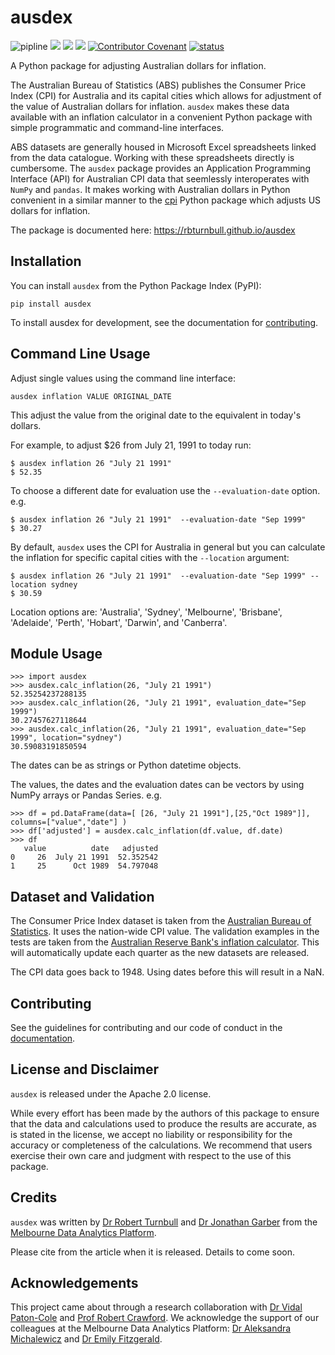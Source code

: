 # ausdex

![pipline](https://github.com/rbturnbull/ausdex/actions/workflows/pipeline.yml/badge.svg)
[<img src="https://img.shields.io/endpoint?url=https://gist.githubusercontent.com/rbturnbull/49262550cc8b0fb671d46df58de213d4/raw/coverage-badge.json">](<https://rbturnbull.github.io/ausdex/coverage/>)
[<img src="https://github.com/rbturnbull/ausdex/actions/workflows/docs.yml/badge.svg">](<https://rbturnbull.github.io/ausdex/>)
[<img src="https://img.shields.io/badge/code%20style-black-000000.svg">](<https://github.com/psf/black>)
[![Contributor Covenant](https://img.shields.io/badge/Contributor%20Covenant-2.1-4baaaa.svg)](code_of_conduct.md)
[![status](https://joss.theoj.org/papers/817baa72d2b17b535af8f421a43404b0/status.svg)](https://joss.theoj.org/papers/817baa72d2b17b535af8f421a43404b0)

A Python package for adjusting Australian dollars for inflation.

The Australian Bureau of Statistics (ABS) publishes the Consumer Price Index (CPI) 
for Australia and its capital cities which allows for adjustment of the value of Australian dollars for inflation. 
`ausdex` makes these data available with an inflation calculator in a convenient Python package with simple programmatic and command-line interfaces.

ABS datasets are generally housed in Microsoft Excel spreadsheets linked from the data catalogue. Working with these spreadsheets directly is cumbersome. The `ausdex` package provides an Application Programming Interface (API) for Australian CPI data that seemlessly interoperates with `NumPy` and `pandas`. It makes working with Australian dollars in Python convenient in a similar manner to the [cpi](https://github.com/palewire/cpi) Python package which adjusts US dollars for inflation.

The package is documented here: https://rbturnbull.github.io/ausdex

## Installation

You can install `ausdex` from the Python Package Index (PyPI):

```
pip install ausdex
```

To install ausdex for development, see the documentation for [contributing](https://rbturnbull.github.io/ausdex/contributing.html).

## Command Line Usage

Adjust single values using the command line interface:
```
ausdex inflation VALUE ORIGINAL_DATE
```
This adjust the value from the original date to the equivalent in today's dollars.

For example, to adjust $26 from July 21, 1991 to today run:
```
$ ausdex inflation 26 "July 21 1991" 
$ 52.35
```

To choose a different date for evaluation use the `--evaluation-date` option. e.g.
```
$ ausdex inflation 26 "July 21 1991"  --evaluation-date "Sep 1999"
$ 30.27
```

By default, `ausdex` uses the CPI for Australia in general but you can calculate the inflation for specific capital cities with the `--location` argument:
```
$ ausdex inflation 26 "July 21 1991"  --evaluation-date "Sep 1999" --location sydney
$ 30.59
```

Location options are: 'Australia', 'Sydney', 'Melbourne', 'Brisbane', 'Adelaide', 'Perth', 'Hobart', 'Darwin', and 'Canberra'.


## Module Usage

```
>>> import ausdex
>>> ausdex.calc_inflation(26, "July 21 1991")
52.35254237288135
>>> ausdex.calc_inflation(26, "July 21 1991", evaluation_date="Sep 1999")
30.27457627118644
>>> ausdex.calc_inflation(26, "July 21 1991", evaluation_date="Sep 1999", location="sydney")
30.59083191850594
```
The dates can be as strings or Python datetime objects.

The values, the dates and the evaluation dates can be vectors by using NumPy arrays or Pandas Series. e.g.
```
>>> df = pd.DataFrame(data=[ [26, "July 21 1991"],[25,"Oct 1989"]], columns=["value","date"] )
>>> df['adjusted'] = ausdex.calc_inflation(df.value, df.date)
>>> df
   value          date   adjusted
0     26  July 21 1991  52.352542
1     25      Oct 1989  54.797048
```

## Dataset and Validation

The Consumer Price Index dataset is taken from the [Australian Bureau of Statistics](https://www.abs.gov.au/statistics/economy/price-indexes-and-inflation/consumer-price-index-australia). It uses the nation-wide CPI value. The validation examples in the tests are taken from the [Australian Reserve Bank's inflation calculator](https://www.rba.gov.au/calculator/). This will automatically update each quarter as the new datasets are released.

The CPI data goes back to 1948. Using dates before this will result in a NaN.

## Contributing

See the guidelines for contributing and our code of conduct in the [documentation](https://rbturnbull.github.io/ausdex/contributing.html).

## License and Disclaimer

`ausdex` is released under the Apache 2.0 license.

While every effort has been made by the authors of this package to ensure that the data and calculations used to produce the results are accurate, as is stated in the license, we accept no liability or responsibility for the accuracy or completeness of the calculations. 
We recommend that users exercise their own care and judgment with respect to the use of this package.
 
## Credits

`ausdex` was written by [Dr Robert Turnbull](https://findanexpert.unimelb.edu.au/profile/877006-robert-turnbull) and [Dr Jonathan Garber](https://findanexpert.unimelb.edu.au/profile/787135-jonathan-garber) from the [Melbourne Data Analytics Platform](https://mdap.unimelb.edu.au/).

Please cite from the article when it is released. Details to come soon.

## Acknowledgements

This project came about through a research collaboration with [Dr Vidal Paton-Cole](https://findanexpert.unimelb.edu.au/profile/234417-vidal-paton-cole) and [Prof Robert Crawford](https://findanexpert.unimelb.edu.au/profile/174016-robert-crawford). We acknowledge the support of our colleagues at the Melbourne Data Analytics Platform: [Dr Aleksandra Michalewicz](https://findanexpert.unimelb.edu.au/profile/27349-aleks-michalewicz) and [Dr Emily Fitzgerald](https://findanexpert.unimelb.edu.au/profile/196181-emily-fitzgerald).
